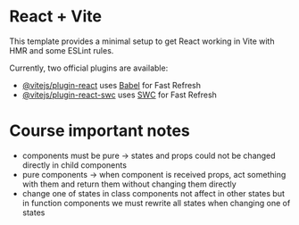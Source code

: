 # React + Vite

This template provides a minimal setup to get React working in Vite with HMR and some ESLint rules.

Currently, two official plugins are available:

- [@vitejs/plugin-react](https://github.com/vitejs/vite-plugin-react/blob/main/packages/plugin-react/README.md) uses [Babel](https://babeljs.io/) for Fast Refresh
- [@vitejs/plugin-react-swc](https://github.com/vitejs/vite-plugin-react-swc) uses [SWC](https://swc.rs/) for Fast Refresh

# Course important notes

- components must be pure -> states and props could not be changed directly in child components
- pure components -> when component is received props, act something with them and return them without changing them
  directly
- change one of states in class components not affect in other states but in function components we must rewrite all
  states when changing one of states